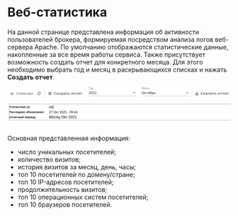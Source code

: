 # Веб-статистика

На данной странице представлена информация об активности пользователей брокера, формируемая посредством 
анализа логов веб-сервера Apache. По умолчанию отображаются статистические данные, накопленные за все время работы 
сервиса. Также присутствует возможность создать отчет для конкретного месяца. Для этого необходимо
выбрать год и месяц в раскрывающихся списках и нажать **Создать отчет**.

![image](../../_assets/vdi/stats/create_web_stats_report.png)

Основная представленная информация:

- число уникальных посетителей;
- количество визитов;
- история визитов за месяц, день, часы;
- топ 10 посетителей по домену/стране;
- топ 10 IP-адресов посетителей;
- продолжительность визитов;
- топ 10 операционных систем посетителей;
- топ 10 браузеров посетителей.
